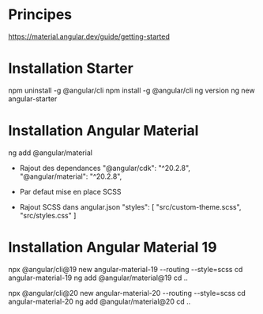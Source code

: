 # Principes

  https://material.angular.dev/guide/getting-started

# Installation Starter
  npm uninstall -g @angular/cli
  npm install -g @angular/cli
  ng version
  ng new angular-starter

# Installation Angular Material
  ng add @angular/material

  - Rajout des dependances
    "@angular/cdk": "^20.2.8",
    "@angular/material": "^20.2.8",

  - Par defaut mise en place SCSS

  - Rajout SCSS dans angular.json
      "styles": [
      "src/custom-theme.scss",
      "src/styles.css"
    ]


# Installation Angular Material 19
  npx @angular/cli@19 new angular-material-19 --routing --style=scss
  cd angular-material-19
  ng add @angular/material@19
  cd ..


  npx @angular/cli@20 new angular-material-20 --routing --style=scss
  cd angular-material-20
  ng add @angular/material@20
  cd ..